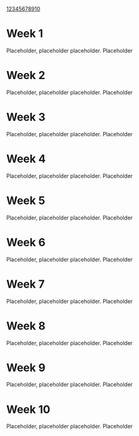 [1](#Week-1)[2](#Week-2)[3](#Week-3)[4](#Week-4)[5](#Week-5)[6](#Week-6)[7](#Week-7)[8](#Week-8)[9](#Week-9)[10](#Week-10)
# Week 1
Placeholder, placeholder placeholder. Placeholder
# Week 2
Placeholder, placeholder placeholder. Placeholder
# Week 3
Placeholder, placeholder placeholder. Placeholder
# Week 4
Placeholder, placeholder placeholder. Placeholder
# Week 5
Placeholder, placeholder placeholder. Placeholder
# Week 6
Placeholder, placeholder placeholder. Placeholder
# Week 7
Placeholder, placeholder placeholder. Placeholder
# Week 8
Placeholder, placeholder placeholder. Placeholder
# Week 9
Placeholder, placeholder placeholder. Placeholder
# Week 10
Placeholder, placeholder placeholder. Placeholder
